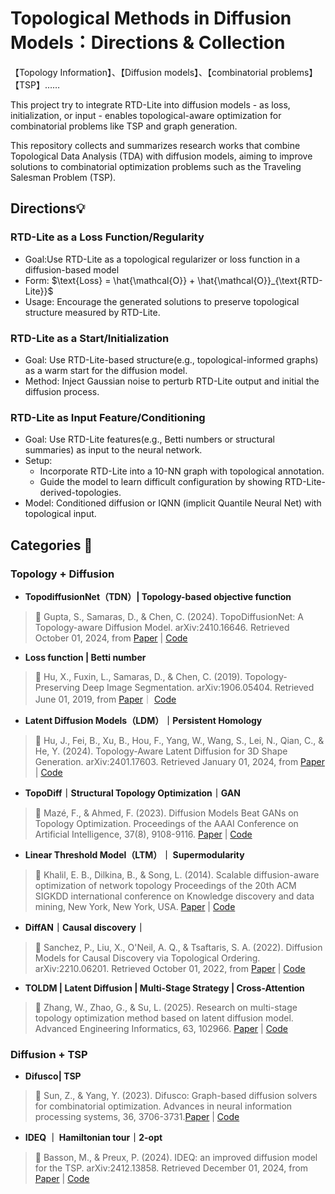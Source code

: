 # Topological Methods in Diffusion Models：Directions & Collection

【Topology Information】、【Diffusion models】、【combinatorial problems】【TSP】…… 

This project try to integrate RTD-Lite into diffusion models - as loss, initialization, or input - enables topological-aware optimization for combinatorial problems like TSP and graph generation.

This repository collects and summarizes research works that combine Topological Data Analysis (TDA) with diffusion models, aiming to improve solutions to combinatorial optimization problems such as the Traveling Salesman Problem (TSP).

## Directions💡
### RTD-Lite as a Loss Function/Regularity
- Goal:Use RTD-Lite as a topological regularizer or loss function in a diffusion-based model
- Form: $\text{Loss} = \hat{\mathcal{O}} + \hat{\mathcal{O}}_{\text{RTD-Lite}}$
- Usage: Encourage the generated solutions to preserve topological structure measured by RTD-Lite.

### RTD-Lite as a Start/Initialization
- Goal: Use RTD-Lite-based structure(e.g., topological-informed graphs) as a warm start for the diffusion model.
- Method: Inject Gaussian noise to perturb RTD-Lite output and initial the diffusion process.

### RTD-Lite as Input Feature/Conditioning
- Goal: Use RTD-Lite features(e.g., Betti numbers or structural summaries) as input to the neural network.
- Setup:
  - Incorporate RTD-Lite into a 10-NN graph with topological annotation.
  - Guide the model to learn difficult configuration by showing RTD-Lite-derived-topologies.
- Model: Conditioned diffusion or IQNN (implicit Quantile Neural Net) with topological input.

## Categories 🧰
### Topology + Diffusion

-  **TopodiffusionNet（TDN）| Topology-based objective function**

> 📖 Gupta, S., Samaras, D., & Chen, C. (2024). TopoDiffusionNet: A Topology-aware Diffusion Model. arXiv:2410.16646. Retrieved October 01, 2024, from [Paper](https://arxiv.org/pdf/2410.16646) | [Code](https://github.com/Saumya-Gupta-26/TopoDiffusionNet)

-  **Loss function | Betti number**
  
> 📖 Hu, X., Fuxin, L., Samaras, D., & Chen, C. (2019). Topology-Preserving Deep Image Segmentation. arXiv:1906.05404. Retrieved June 01, 2019, from [Paper](https://arxiv.org/pdf/1906.05404)｜ [Code]()

-  **Latent Diffusion Models（LDM）｜Persistent Homology**
  
> 📖 Hu, J., Fei, B., Xu, B., Hou, F., Yang, W., Wang, S., Lei, N., Qian, C., & He, Y. (2024). Topology-Aware Latent Diffusion for 3D Shape Generation. arXiv:2401.17603. Retrieved January 01, 2024, from [Paper](https://arxiv.org/pdf/2401.17603) | [Code]()

- **TopoDiff｜Structural Topology Optimization｜GAN**
  
> 🌟 Mazé, F., & Ahmed, F. (2023). Diffusion Models Beat GANs on Topology Optimization. Proceedings of the AAAI Conference on Artificial Intelligence, 37(8), 9108-9116. [Paper](https://doi.org/10.1609/aaai.v37i8.26093) | [Code](https://decode.mit.edu/projects/topodiff/)

- **Linear Threshold Model（LTM）｜ Supermodularity**
  
> 📖 Khalil, E. B., Dilkina, B., & Song, L. (2014). Scalable diffusion-aware optimization of network topology Proceedings of the 20th ACM SIGKDD international conference on Knowledge discovery and data mining, New York, New York, USA. [Paper](https://doi.org/10.1145/2623330.2623704) | [Code]()

- **DiffAN｜Causal discovery｜**
  
> 📖 Sanchez, P., Liu, X., O'Neil, A. Q., & Tsaftaris, S. A. (2022). Diffusion Models for Causal Discovery via Topological Ordering. arXiv:2210.06201. Retrieved October 01, 2022, from [Paper](https://arxiv.org/pdf/2210.06201) | [Code](https://github.com/vios-s/DiffAN)

- **TOLDM | Latent Diffusion | Multi-Stage Strategy | Cross-Attention**
  
> 📖 Zhang, W., Zhao, G., & Su, L. (2025). Research on multi-stage topology optimization method based on latent diffusion model. Advanced Engineering Informatics, 63, 102966. [Paper](https://doi.org/https://doi.org/10.1016/j.aei.2024.102966) | [Code]()

### Diffusion + TSP 
- **Difusco| TSP**
  
> 📖 Sun, Z., & Yang, Y. (2023). Difusco: Graph-based diffusion solvers for combinatorial optimization. Advances in neural information processing systems, 36, 3706-3731.[Paper](https://arxiv.org/pdf/2302.08224) | [Code](https://github.com/Edward-Sun/DIFUSCO)
- **IDEQ ｜ Hamiltonian tour｜2-opt**
  
> 📖 Basson, M., & Preux, P. (2024). IDEQ: an improved diffusion model for the TSP. arXiv:2412.13858. Retrieved December 01, 2024, from [Paper](https://ui.adsabs.harvard.edu/abs/2024arXiv241213858B) | [Code]()

